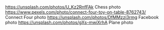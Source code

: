 https://unsplash.com/photos/U_Kz2RnfFAk Chess photo
https://www.pexels.com/photo/connect-four-toy-on-table-8762743/ Connect Four photo
https://unsplash.com/photos/DfMMzzi3rmg Facebook photo
https://unsplash.com/photos/gXs-mwiXrhA Plane photo